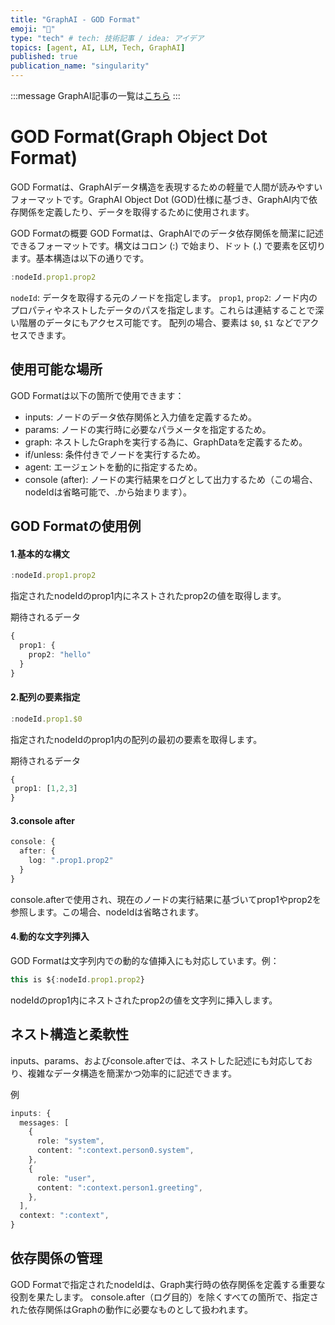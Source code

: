 ```yaml
---
title: "GraphAI - GOD Format"
emoji: "🤖"
type: "tech" # tech: 技術記事 / idea: アイデア
topics: [agent, AI, LLM, Tech, GraphAI]
published: true
publication_name: "singularity"
---
```


:::message
GraphAI記事の一覧は[こちら](https://zenn.dev/singularity/articles/graphai-index)
:::

# GOD Format(Graph Object Dot Format)

GOD Formatは、GraphAIデータ構造を表現するための軽量で人間が読みやすいフォーマットです。GraphAI Object Dot (GOD)仕様に基づき、GraphAI内で依存関係を定義したり、データを取得するために使用されます。

GOD Formatの概要
GOD Formatは、GraphAIでのデータ依存関係を簡潔に記述できるフォーマットです。構文はコロン (:) で始まり、ドット (.) で要素を区切ります。基本構造は以下の通りです。

```typescript
:nodeId.prop1.prop2
```

`nodeId`: データを取得する元のノードを指定します。
`prop1`, `prop2`: ノード内のプロパティやネストしたデータのパスを指定します。これらは連結することで深い階層のデータにもアクセス可能です。
配列の場合、要素は `$0`, `$1` などでアクセスできます。

## 使用可能な場所
GOD Formatは以下の箇所で使用できます：

- inputs: ノードのデータ依存関係と入力値を定義するため。
- params: ノードの実行時に必要なパラメータを指定するため。
- graph: ネストしたGraphを実行する為に、GraphDataを定義するため。
- if/unless: 条件付きでノードを実行するため。
- agent: エージェントを動的に指定するため。
- console (after): ノードの実行結果をログとして出力するため（この場合、nodeIdは省略可能で、.から始まります）。

## GOD Formatの使用例

#### 1.基本的な構文

```typescript
:nodeId.prop1.prop2
```
指定されたnodeIdのprop1内にネストされたprop2の値を取得します。

期待されるデータ
```typescript
{
  prop1: {
    prop2: "hello"
  }
}
```

#### 2.配列の要素指定

```typescript
:nodeId.prop1.$0
```
指定されたnodeIdのprop1内の配列の最初の要素を取得します。

期待されるデータ
```typescript
{
 prop1: [1,2,3]
}
```

#### 3.console after

```typescript
console: {
  after: {
    log: ".prop1.prop2"
  }
}
```
console.afterで使用され、現在のノードの実行結果に基づいてprop1やprop2を参照します。この場合、nodeIdは省略されます。

#### 4.動的な文字列挿入
GOD Formatは文字列内での動的な値挿入にも対応しています。例：

```typescript
this is ${:nodeId.prop1.prop2}
```
nodeIdのprop1内にネストされたprop2の値を文字列に挿入します。

## ネスト構造と柔軟性
inputs、params、およびconsole.afterでは、ネストした記述にも対応しており、複雑なデータ構造を簡潔かつ効率的に記述できます。

例
```typescript
inputs: {
  messages: [
    {
      role: "system",
      content: ":context.person0.system",
    },
    {
      role: "user",
      content: ":context.person1.greeting",
    },
  ],
  context: ":context",
}
```

## 依存関係の管理
GOD Formatで指定されたnodeIdは、Graph実行時の依存関係を定義する重要な役割を果たします。
console.after（ログ目的）を除くすべての箇所で、指定された依存関係はGraphの動作に必要なものとして扱われます。

